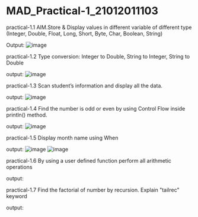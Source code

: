 # MAD_Practical-1_21012011103

practical-1.1
AIM.Store & Display values in different variable of different type (Integer, Double, Float, Long, Short, Byte, Char, Boolean, String)

Output:
![image](https://github.com/Rohan3429/MAD_Practical-1_21012011103/assets/98172369/06a06182-c3d0-458d-9ede-9bee2faaca87)

practical-1.2
Type conversion:
Integer to Double, String to Integer, String to Double

output:
![image](https://github.com/Rohan3429/MAD_Practical-1_21012011103/assets/98172369/424e3251-3cda-4b7f-b634-bf842d0e1ee3)

practical-1.3
Scan student’s information and display all the data.

output:
![image](https://github.com/Rohan3429/MAD_Practical-1_21012011103/assets/98172369/13101cf2-5541-48f2-81c9-69db13541392)

practical-1.4
Find the number is odd or even by using Control Flow inside println() method.

output:
![image](https://github.com/Rohan3429/MAD_Practical-1_21012011103/assets/98172369/2319ae81-ff49-465b-9971-fa291d2a7948)

practical-1.5
Display month name using When

output:
![image](https://github.com/Rohan3429/MAD_Practical-1_21012011103/assets/98172369/26d6ff4b-07f7-4ae8-a7e1-9437f25b64df)
![image](https://github.com/Rohan3429/MAD_Practical-1_21012011103/assets/98172369/c915f807-a148-4853-ab57-7e9ce52a1fe0)

practical-1.6
By using a user defined function perform all arithmetic operations

output:

practical-1.7
Find the factorial of number by recursion. Explain "tailrec" keyword

output:
